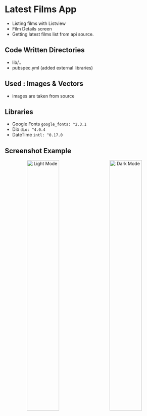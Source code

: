 # Latest Films App
* Listing films with Listview
* Film Details screen
* Getting latest films list from api source.


## Code Written Directories
* lib/..
* pubspec.yml (added external libraries)

## Used : Images & Vectors
* images are taken from source

## Libraries
* Google Fonts  ``` google_fonts: ^2.3.1 ```
* Dio ``` dio: ^4.0.4 ```
* DateTime ``` intl: ^0.17.0 ```

## Screenshot Example
<p align="center">
  <img alt="Light Mode" src="https://github.com/mkiziltay/Latest_Film_Api_Flutter/blob/master/film-screena.png" width="45%">
&nbsp; &nbsp; &nbsp; &nbsp;
  <img alt="Dark Mode" src="https://github.com/mkiziltay/Latest_Film_Api_Flutter/blob/master/film-detailsa.png" width="45%">
</p>
